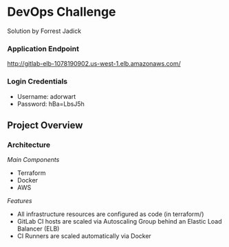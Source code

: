 # DevOps Challenge
Solution by Forrest Jadick

### Application Endpoint
http://gitlab-elb-1078190902.us-west-1.elb.amazonaws.com/

### Login Credentials
- Username: adorwart
- Password: hBa=LbsJ5h

## Project Overview

### Architecture

_Main Components_
- Terraform
- Docker
- AWS

*Features*
- All infrastructure resources are configured as code (in terraform/)
- GitLab CI hosts are scaled via Autoscaling Group behind an Elastic Load Balancer (ELB)
- CI Runners are scaled automatically via Docker
